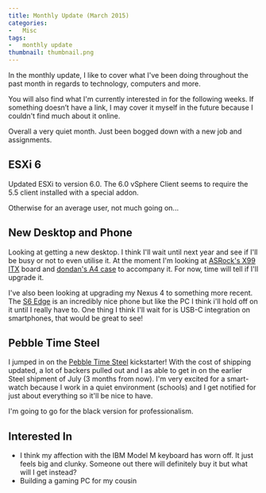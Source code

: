 ```yaml
---
title: Monthly Update (March 2015)
categories:
-   Misc
tags:
-   monthly update
thumbnail: thumbnail.png
---
```


In the monthly update, I like to cover what I've been doing throughout the past month in regards to technology, computers and more.

You will also find what I'm currently interested in for the following weeks. If something doesn’t have a link, I may cover it myself in the future because I couldn't find much about it online.

<!-- more -->

Overall a very quiet month. Just been bogged down with a new job and assignments.

## ESXi 6

Updated ESXi to version 6.0. The 6.0 vSphere Client seems to require the 5.5 client installed with a special addon.

Otherwise for an average user, not much going on...

## New Desktop and Phone

Looking at getting a new desktop. I think I'll wait until next year and see if I'll be busy or not to even utilise it. At the moment I'm looking at [ASRock's X99 ITX](http://www.asrock.com/mb/Intel/X99E-ITXac/index.asp?cat=) board and [dondan's A4 case](http://hardforum.com/showthread.php?t=1799326) to accompany it. For now, time will tell if I'll upgrade it.

I've also been looking at upgrading my Nexus 4 to something more recent. The [S6 Edge](http://www.samsung.com/au/galaxy-s6/) is an incredibly nice phone but like the PC I think i'll hold off on it until I really have to. One thing I think I'll wait for is USB-C integration on smartphones, that would be great to see!

## Pebble Time Steel

I jumped in on the [Pebble Time Steel](https://www.kickstarter.com/projects/597507018/pebble-time-awesome-smartwatch-no-compromises) kickstarter! With the cost of shipping updated, a lot of backers pulled out and I as able to get in on the earlier Steel shipment of July (3 months from now). I'm very excited for a smart-watch because I work in a quiet environment (schools) and I get notified for just about everything so it'll be nice to have.

I'm going to go for the black version for professionalism.

## Interested In

*   I think my affection with the IBM Model M keyboard has worn off. It just feels big and clunky. Someone out there will definitely buy it but what will I get instead?
*   Building a gaming PC for my cousin
